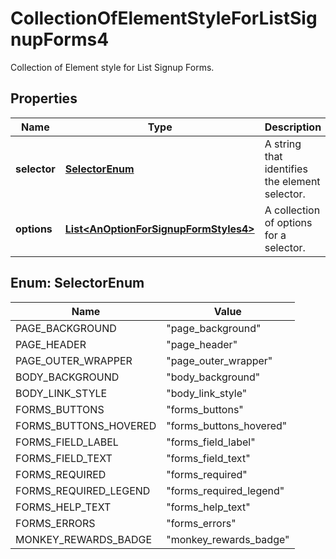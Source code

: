 

# CollectionOfElementStyleForListSignupForms4

Collection of Element style for List Signup Forms.

## Properties

| Name | Type | Description | Notes |
|------------ | ------------- | ------------- | -------------|
|**selector** | [**SelectorEnum**](#SelectorEnum) | A string that identifies the element selector. |  [optional] |
|**options** | [**List&lt;AnOptionForSignupFormStyles4&gt;**](AnOptionForSignupFormStyles4.md) | A collection of options for a selector. |  [optional] |



## Enum: SelectorEnum

| Name | Value |
|---- | -----|
| PAGE_BACKGROUND | &quot;page_background&quot; |
| PAGE_HEADER | &quot;page_header&quot; |
| PAGE_OUTER_WRAPPER | &quot;page_outer_wrapper&quot; |
| BODY_BACKGROUND | &quot;body_background&quot; |
| BODY_LINK_STYLE | &quot;body_link_style&quot; |
| FORMS_BUTTONS | &quot;forms_buttons&quot; |
| FORMS_BUTTONS_HOVERED | &quot;forms_buttons_hovered&quot; |
| FORMS_FIELD_LABEL | &quot;forms_field_label&quot; |
| FORMS_FIELD_TEXT | &quot;forms_field_text&quot; |
| FORMS_REQUIRED | &quot;forms_required&quot; |
| FORMS_REQUIRED_LEGEND | &quot;forms_required_legend&quot; |
| FORMS_HELP_TEXT | &quot;forms_help_text&quot; |
| FORMS_ERRORS | &quot;forms_errors&quot; |
| MONKEY_REWARDS_BADGE | &quot;monkey_rewards_badge&quot; |



